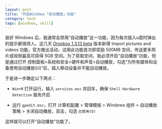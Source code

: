 ```yaml
---
layout: post
title: "开启Windows「自动播放」功能"
category: tech
tags: [windows, skill]
---
```


装好 Windows 后，我通常会禁用“自动播放”这一功能，因为每次插入u盘时弹出的提示都很烦人。这几天 [Dropbox 1.3.13 beta](http://forums.dropbox.com/topic.php?id=53104&replies=849) 版本新增 Import pictures and videos 功能，官方推出活动，试用此功能首次即奖励 500MB 空间，传送更多照片或视频最高可获得 5GB 空间。为了获取空间，我必须开启“自动播放”功能，但是通过打开 控制面板>系统和安全>硬件和声音>自动播放，勾选“为所有媒体和设备使用自动播放(U)”后，插入移动设备并不能自动播放。

于是进一步确定以下两点：

- `Win+R` 打开运行，输入 `services.msc` 并回车，确保 `Shell Hardware Detection` 服务开启 

- 运行 `gpedit.msc`，打开 计算机配置 > 管理模板 > Windows 组件 > 自动播放策略 > 关闭自动播放，双击，勾选 `已禁用(D)`

这样就可以打开“自动播放”功能了。